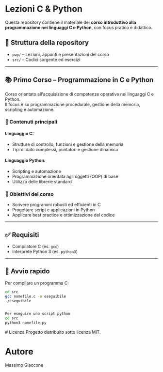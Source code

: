 # Lezioni C & Python

Questa repository contiene il materiale del **corso introduttivo alla programmazione nei linguaggi C e Python**, con focus pratico e didattico.

## 📁 Struttura della repository

- `pwp/` – Lezioni, appunti e presentazioni del corso
- `src/` – Codici sorgente ed esercizi

---

## 📚 Primo Corso – Programmazione in C e Python

Corso orientato all'acquisizione di competenze operative nei linguaggi C e Python.  
Il focus è su programmazione procedurale, gestione della memoria, scripting e automazione.

### 🧠 Contenuti principali

#### Linguaggio C:
- Strutture di controllo, funzioni e gestione della memoria
- Tipi di dato complessi, puntatori e gestione dinamica

#### Linguaggio Python:
- Scripting e automazione
- Programmazione orientata agli oggetti (OOP) di base
- Utilizzo delle librerie standard

### 🎯 Obiettivi del corso

- Scrivere programmi robusti ed efficienti in C
- Progettare script e applicazioni in Python
- Applicare best practice e ottimizzazione del codice

---

## ✅ Requisiti

- Compilatore C (es. `gcc`)
- Interprete Python 3 (es. `python3`)

---

## 🚀 Avvio rapido

Per compilare un programma C:

```bash
cd src
gcc nomefile.c -o eseguibile
./eseguibile


Per eseguire uno script python
cd src
python3 nomefile.py
```


# Licenza
Progetto distribuito sotto licenza MIT.

# Autore
Massimo Giaccone
